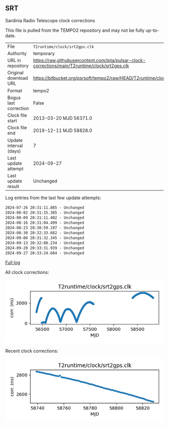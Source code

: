 
## SRT

Sardinia Radio Telescope clock corrections

This file is pulled from the TEMPO2 repository and may not be fully
up-to-date.

|     |     |
|:--- |:--- |
| File | `T2runtime/clock/srt2gps.clk` |
| Authority | temporary |
| URL in repository | <https://raw.githubusercontent.com/ipta/pulsar-clock-corrections/main/T2runtime/clock/srt2gps.clk> |
| Original download URL | <https://bitbucket.org/psrsoft/tempo2/raw/HEAD/T2runtime/clock/srt2gps.clk> |
| Format | tempo2 |
| Bogus last correction | False |
| Clock file start | 2013-03-20 MJD 56371.0 |
| Clock file end | 2019-12-11 MJD 58828.0 |
| Update interval (days) | 7 |
| Last update attempt | 2024-09-27 |
| Last update result | Unchanged |

Log entries from the last few update attempts:
```
2024-07-26 20:31:11.885 - Unchanged
2024-08-02 20:31:15.385 - Unchanged
2024-08-09 20:31:11.402 - Unchanged
2024-08-16 20:31:04.499 - Unchanged
2024-08-23 20:30:59.197 - Unchanged
2024-08-30 20:32:33.682 - Unchanged
2024-09-06 20:31:32.345 - Unchanged
2024-09-13 20:32:08.234 - Unchanged
2024-09-20 20:33:31.939 - Unchanged
2024-09-27 20:33:24.684 - Unchanged
```
[Full log](https://raw.githubusercontent.com/ipta/pulsar-clock-corrections/main/log/T2runtime/clock/srt2gps.clk.log)


All clock corrections:

![plot of all clock corrections](srt2gps.clk.png "All corrections")

Recent clock corrections:

![plot of recent clock corrections](srt2gps.clk.short.png "Recent corrections")

